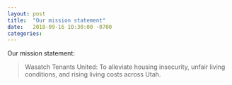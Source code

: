 ```yaml
---
layout: post
title:  "Our mission statement"
date:   2018-09-16 10:30:00 -0700
categories: 
---
```

Our mission statement:

> Wasatch Tenants United: To alleviate housing insecurity, unfair living conditions, and rising living costs across Utah.